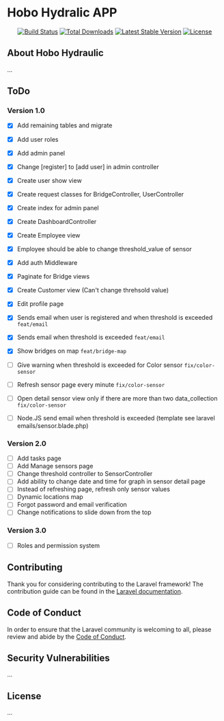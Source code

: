 # Hobo Hydralic APP
<p align="center">
<a href="https://travis-ci.org/laravel/framework"><img src="https://travis-ci.org/laravel/framework.svg" alt="Build Status"></a>
<a href="https://packagist.org/packages/laravel/framework"><img src="https://img.shields.io/packagist/dt/laravel/framework" alt="Total Downloads"></a>
<a href="https://packagist.org/packages/laravel/framework"><img src="https://img.shields.io/packagist/v/laravel/framework" alt="Latest Stable Version"></a>
<a href="https://packagist.org/packages/laravel/framework"><img src="https://img.shields.io/packagist/l/laravel/framework" alt="License"></a>
</p>

## About Hobo Hydraulic

...

## ToDo
### Version 1.0

- [X] Add remaining tables and migrate
- [X] Add user roles
- [X] Add admin panel
- [X] Change [register] to [add user] in admin controller
- [X] Create user show view
- [X] Create request classes for BridgeController, UserController
- [X] Create index for admin panel
- [X] Create DashboardController
- [X] Create Employee view
- [X] Employee should be able to change threshold_value of sensor
- [X] Add auth Middleware
- [X] Paginate for Bridge views
- [X] Create Customer view (Can't change threhsold value)
- [X] Edit profile page
- [X] Sends email when user is registered and when threshold is exceeded ``` feat/email ```
- [X] Sends email when threshold is exceeded ``` feat/email ```
- [X] Show bridges on map ``` feat/bridge-map ```
- [ ] Give warning when threshold is exceeded for Color sensor ``` fix/color-sensor ```
- [ ] Refresh sensor page every minute ``` fix/color-sensor ```
- [ ] Open detail sensor view only if there are more than two data_collection ``` fix/color-sensor ```

- [ ] Node.JS send email when threshold is exceeded (template see laravel emails/sensor.blade.php)


### Version 2.0

- [ ] Add tasks page
- [ ] Add Manage sensors page
- [ ] Change threshold controller to SensorController
- [ ] Add ability to change date and time for graph in sensor detail page
- [ ] Instead of refreshing page, refresh only sensor values
- [ ] Dynamic locations map
- [ ] Forgot password and email verification
- [ ] Change notifications to slide down from the top

### Version 3.0
- [ ] Roles and permission system

## Contributing

Thank you for considering contributing to the Laravel framework! The contribution guide can be found in the [Laravel documentation](https://laravel.com/docs/contributions).

## Code of Conduct

In order to ensure that the Laravel community is welcoming to all, please review and abide by the [Code of Conduct](https://laravel.com/docs/contributions#code-of-conduct).

## Security Vulnerabilities

...

## License

...
